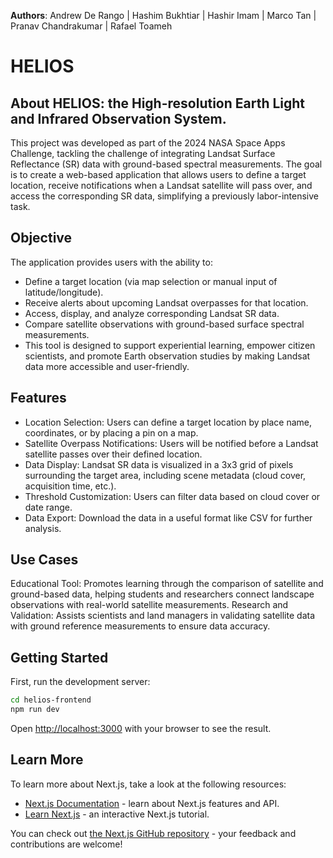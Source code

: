 **Authors**: Andrew De Rango | Hashim Bukhtiar | Hashir Imam | Marco Tan | Pranav Chandrakumar | Rafael Toameh

# HELIOS

## About HELIOS: the High-resolution Earth Light and Infrared Observation System.
This project was developed as part of the 2024 NASA Space Apps Challenge, tackling the challenge of integrating Landsat Surface Reflectance (SR) data with ground-based spectral measurements. The goal is to create a web-based application that allows users to define a target location, receive notifications when a Landsat satellite will pass over, and access the corresponding SR data, simplifying a previously labor-intensive task.

## Objective
The application provides users with the ability to:

- Define a target location (via map selection or manual input of latitude/longitude).
- Receive alerts about upcoming Landsat overpasses for that location.
- Access, display, and analyze corresponding Landsat SR data.
- Compare satellite observations with ground-based surface spectral measurements.
- This tool is designed to support experiential learning, empower citizen scientists, and promote Earth observation studies by making Landsat data more accessible and user-friendly.

## Features
- Location Selection: Users can define a target location by place name, coordinates, or by placing a pin on a map.
- Satellite Overpass Notifications: Users will be notified before a Landsat satellite passes over their defined location.
- Data Display: Landsat SR data is visualized in a 3x3 grid of pixels surrounding the target area, including scene metadata (cloud cover, acquisition time, etc.).
- Threshold Customization: Users can filter data based on cloud cover or date range.
- Data Export: Download the data in a useful format like CSV for further analysis.

## Use Cases
Educational Tool: Promotes learning through the comparison of satellite and ground-based data, helping students and researchers connect landscape observations with real-world satellite measurements.
Research and Validation: Assists scientists and land managers in validating satellite data with ground reference measurements to ensure data accuracy.

## Getting Started
First, run the development server:

```bash
cd helios-frontend
npm run dev
```

Open [http://localhost:3000](http://localhost:3000) with your browser to see the result.

## Learn More

To learn more about Next.js, take a look at the following resources:

- [Next.js Documentation](https://nextjs.org/docs) - learn about Next.js features and API.
- [Learn Next.js](https://nextjs.org/learn) - an interactive Next.js tutorial.

You can check out [the Next.js GitHub repository](https://github.com/vercel/next.js/) - your feedback and contributions are welcome!
